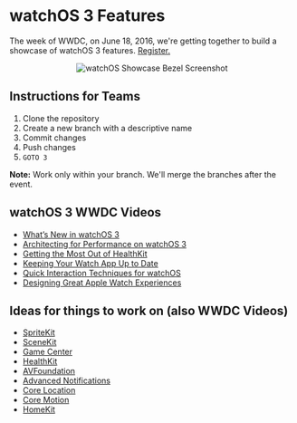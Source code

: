 # watchOS 3 Features

The week of WWDC, on June 18, 2016, we're getting together to build a showcase of watchOS 3 features. [Register.](http://www.meetup.com/apple-watch/events/231075936/)

<p align="center"><img src="http://happy.watch/s/watchos-showcase-bezel.png" alt="watchOS Showcase Bezel Screenshot" /></p>

## Instructions for Teams

1. Clone the repository
2. Create a new branch with a descriptive name
3. Commit changes
4. Push changes
5. `GOTO 3`

**Note:** Work only within your branch. We'll merge the branches after the event.

## watchOS 3 WWDC Videos

* [What’s New in watchOS 3](https://developer.apple.com/videos/play/wwdc2016/208/)
* [Architecting for Performance on watchOS 3](https://developer.apple.com/videos/play/wwdc2016/227/)
* [Getting the Most Out of HealthKit](https://developer.apple.com/videos/play/wwdc2016/209/)
* [Keeping Your Watch App Up to Date](https://developer.apple.com/videos/play/wwdc2016/218/)
* [Quick Interaction Techniques for watchOS](https://developer.apple.com/videos/play/wwdc2016/211/)
* [Designing Great Apple Watch Experiences](https://developer.apple.com/videos/play/wwdc2016/804/)

## Ideas for things to work on (also WWDC Videos)

* [SpriteKit](https://developer.apple.com/videos/play/wwdc2016/610/)
* [SceneKit](https://developer.apple.com/videos/play/wwdc2016/609/)
* [Game Center](https://developer.apple.com/videos/play/wwdc2016/611/)
* [HealthKit](https://developer.apple.com/videos/play/wwdc2016/209/)
* [AVFoundation](https://developer.apple.com/videos/play/wwdc2016/503/)
* [Advanced Notifications](https://developer.apple.com/videos/play/wwdc2016/708/)
* [Core Location](https://developer.apple.com/videos/play/wwdc2016/716/)
* [Core Motion](https://developer.apple.com/videos/play/wwdc2016/713/)
* [HomeKit](https://developer.apple.com/videos/play/wwdc2016/710/)
